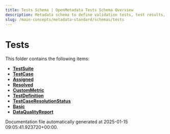 ```yaml
---
title: Tests Schema | OpenMetadata Tests Schema Overview
description: Metadata schema to define validation tests, test results, and their configurations to ensure data quality and observability.
slug: /main-concepts/metadata-standard/schemas/tests
---
```


# Tests

This folder contains the following items:

- [**TestSuite**](/main-concepts/metadata-standard/schemas/tests/testsuite)
- [**TestCase**](/main-concepts/metadata-standard/schemas/tests/testcase)
- [**Assigned**](/main-concepts/metadata-standard/schemas/tests/assigned)
- [**Resolved**](/main-concepts/metadata-standard/schemas/tests/resolved)
- [**CustomMetric**](/main-concepts/metadata-standard/schemas/tests/custommetric)
- [**TestDefinition**](/main-concepts/metadata-standard/schemas/tests/testdefinition)
- [**TestCaseResolutionStatus**](/main-concepts/metadata-standard/schemas/tests/testcaseresolutionstatus)
- [**Basic**](/main-concepts/metadata-standard/schemas/tests/basic)
- [**DataQualityReport**](/main-concepts/metadata-standard/schemas/tests/dataqualityreport)


Documentation file automatically generated at 2025-01-15 09:05:41.923720+00:00.
